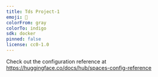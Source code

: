 ```yaml
---
title: Tds Project-1
emoji: 🐨
colorFrom: gray
colorTo: indigo
sdk: docker
pinned: false
license: cc0-1.0
---
```


Check out the configuration reference at https://huggingface.co/docs/hub/spaces-config-reference
